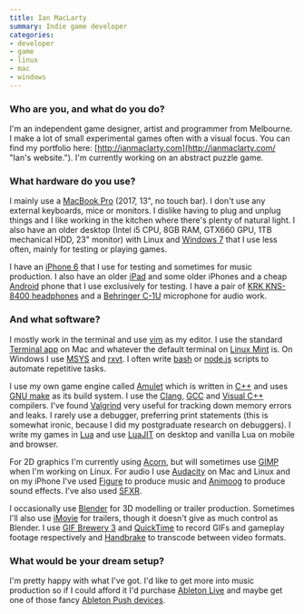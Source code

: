 ```yaml
---
title: Ian MacLarty
summary: Indie game developer
categories:
- developer
- game
- linux
- mac
- windows
---
```


### Who are you, and what do you do?

I'm an independent game designer, artist and programmer from Melbourne. I make a lot of small experimental games often with a visual focus. You can find my portfolio here: [http://ianmaclarty.com](http://ianmaclarty.com/ "Ian's website."). I'm currently working on an abstract puzzle game.

### What hardware do you use?

I mainly use a [MacBook Pro][macbook-pro] (2017, 13", no touch bar). I don't use any external keyboards, mice or monitors. I dislike having to plug and unplug things and I like working in the kitchen where there's plenty of natural light. I also have an older desktop (Intel i5 CPU, 8GB RAM, GTX660 GPU, 1TB mechanical HDD, 23" monitor) with Linux and [Windows 7][windows-7] that I use less often, mainly for testing or playing games.

I have an [iPhone 6][iphone-6] that I use for testing and sometimes for music production. I also have an older [iPad][] and some older iPhones and a cheap [Android][] phone that I use exclusively for testing. I have a pair of [KRK KNS-8400 headphones][kns-8400] and a [Behringer C-1U][c-1u] microphone for audio work.

### And what software?

I mostly work in the terminal and use [vim][] as my editor. I use the standard [Terminal app][terminal] on Mac and whatever the default terminal on [Linux Mint][linux-mint] is. On Windows I use [MSYS][] and [rxvt][]. I often write [bash][] or [node.js][] scripts to automate repetitive tasks.

I use my own game engine called [Amulet][] which is written in [C++][c-plusplus] and uses [GNU make][make] as its build system. I use the [Clang][], [GCC][] and [Visual C++][visual-c-plusplus] compilers. I've found [Valgrind][] very useful for tracking down memory errors and leaks. I rarely use a debugger, preferring print statements (this is somewhat ironic, because I did my postgraduate research on debuggers). I write my games in [Lua][] and use [LuaJIT][] on desktop and vanilla Lua on mobile and browser.

For 2D graphics I'm currently using [Acorn][], but will sometimes use [GIMP][] when I'm working on Linux. For audio I use [Audacity][] on Mac and Linux and on my iPhone I've used [Figure][figure-ios] to produce music and [Animoog][animoog-ios] to produce sound effects. I've also used [SFXR][].

I occasionally use [Blender][] for 3D modelling or trailer production. Sometimes I'll also use [iMovie][] for trailers, though it doesn't give as much control as Blender. I use [GIF Brewery 3][gif-brewery] and [QuickTime][quicktime-pro] to record GIFs and gameplay footage respectively and [Handbrake][] to transcode between video formats.

### What would be your dream setup?

I'm pretty happy with what I've got. I'd like to get more into music production so if I could afford it I'd purchase [Ableton Live][live] and maybe get one of those fancy [Ableton Push devices][push].

[c-1u]: https://www.amazon.com/Behringer-C-1U-BEHRINGER/dp/B001QXCYZY "A condenser microphone."
[ipad]: https://www.apple.com/ipad/ "A tablet device."
[iphone-6]: https://en.wikipedia.org/wiki/IPhone_6 "A smartphone."
[kns-8400]: http://www.krksys.com/krk-headphones/kns-8400.html "Over-the-ear headphones."
[macbook-pro]: https://www.apple.com/macbook-pro/ "A laptop."
[push]: https://www.ableton.com/en/push/ "Unique music-making hardware."
[acorn]: https://flyingmeat.com/acorn/ "An image editor for the Mac."
[amulet]: http://www.amulet.xyz/ "A Lua-based game engine."
[android]: https://developers.google.com/android/?csw=1 "A mobile phone platform."
[animoog-ios]: https://www.moogmusic.com/products/apps/animoog "A synthesizer for iOS."
[audacity]: https://sourceforge.net/projects/audacity/ "An open-source, cross-platform audio editor."
[bash]: http://www.gnu.org/software/bash/ "A terminal shell."
[blender]: https://www.blender.org/ "A free, open-source 3D renderer."
[c-plusplus]: https://en.wikipedia.org/wiki/C%2B%2B "A compiled programming language."
[clang]: http://clang.llvm.org/ "A C/C++ frontend for the LLVM compiler."
[figure-ios]: https://www.propellerheads.se/figure "A touch-based music creation app."
[gcc]: http://gcc.gnu.org/ "Code compiler frontends."
[gif-brewery]: http://gifbrewery.com/ "Mac software for converting videos into GIFs."
[gimp]: https://www.gimp.org/ "An open-source image editor."
[handbrake]: https://handbrake.fr/ "Cross-platform, open source video encoding software."
[imovie]: https://www.apple.com/imovie/ "A Mac OS X video editor, included in iLife."
[linux-mint]: https://www.linuxmint.com/ "A Linux distribution."
[live]: https://www.ableton.com/en/live/ "Musical creation software."
[lua]: http://www.lua.org/ "An interpreted scripting language."
[luajit]: http://luajit.org/ "A Lua compiler."
[make]: http://www.gnu.org/software/make/manual/make.html "Software to prepare code for compilation."
[msys]: http://www.mingw.org/wiki/MSYS "A Bash shell for Windows."
[node.js]: https://nodejs.org/en/ "A Javascript application platform."
[quicktime-pro]: https://support.apple.com/kb/HT201175 "A commercial version of QuickTime."
[rxvt]: http://rxvt.sourceforge.net/ "A terminal emulator."
[sfxr]: http://www.drpetter.se/project_sfxr.html "A sound generator for video games."
[terminal]: https://en.wikipedia.org/wiki/Terminal_(OS_X) "A console application included with Mac OS X."
[valgrind]: http://valgrind.org/ "An instrumentation and analysis tool for developers."
[vim]: https://www.vim.org/ "A command-line text editor."
[visual-c-plusplus]: https://msdn.microsoft.com/en-us/library/aa187916.aspx "An IDE for Windows software development."
[windows-7]: https://en.wikipedia.org/wiki/Windows_7 "An operating system."
